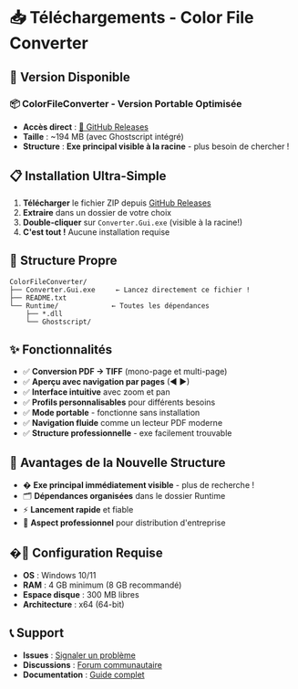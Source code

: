 # 📥 Téléchargements - Color File Converter

## 🚀 Version Disponible

### 📦 **ColorFileConverter** - Version Portable Optimisée
- **Accès direct** : [🔗 GitHub Releases](../../releases)
- **Taille** : ~194 MB (avec Ghostscript intégré)
- **Structure** : **Exe principal visible à la racine** - plus besoin de chercher !

## 📋 Installation Ultra-Simple

1. **Télécharger** le fichier ZIP depuis [GitHub Releases](../../releases)
2. **Extraire** dans un dossier de votre choix  
3. **Double-cliquer** sur `Converter.Gui.exe` (visible à la racine!)
4. **C'est tout !** Aucune installation requise

## 📂 Structure Propre

```
ColorFileConverter/
├── Converter.Gui.exe     ← Lancez directement ce fichier !
├── README.txt           
└── Runtime/             ← Toutes les dépendances
    ├── *.dll
    └── Ghostscript/
```

## ✨ Fonctionnalités

- ✅ **Conversion PDF → TIFF** (mono-page et multi-page)
- ✅ **Aperçu avec navigation par pages** (◀ ▶)
- ✅ **Interface intuitive** avec zoom et pan
- ✅ **Profils personnalisables** pour différents besoins
- ✅ **Mode portable** - fonctionne sans installation  
- ✅ **Navigation fluide** comme un lecteur PDF moderne
- ✅ **Structure professionnelle** - exe facilement trouvable

## 🎯 Avantages de la Nouvelle Structure

- � **Exe principal immédiatement visible** - plus de recherche !
- 🗂️ **Dépendances organisées** dans le dossier Runtime
- ⚡ **Lancement rapide** et fiable
- 💼 **Aspect professionnel** pour distribution d'entreprise

## �🔧 Configuration Requise

- **OS** : Windows 10/11
- **RAM** : 4 GB minimum (8 GB recommandé) 
- **Espace disque** : 300 MB libres
- **Architecture** : x64 (64-bit)

## 📞 Support

- **Issues** : [Signaler un problème](../../issues)
- **Discussions** : [Forum communautaire](../../discussions)
- **Documentation** : [Guide complet](RELEASE-INSTRUCTIONS.md)